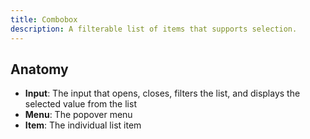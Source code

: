 ```yaml
---
title: Combobox
description: A filterable list of items that supports selection.
---
```


## Anatomy

- **Input**: The input that opens, closes, filters the list, and displays the selected
  value from the list
- **Menu**: The popover menu
- **Item**: The individual list item
